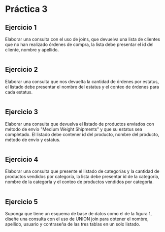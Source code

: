 # Práctica 3
## Ejercicio 1
Elaborar una consulta con el uso de joins, que devuelva una lista de clientes que no han realizado órdenes de compra, la lista debe presentar el id del cliente, nombre y apellido.
```sql

```

## Ejercicio 2
Elaborar una consulta que nos devuelta la cantidad de órdenes por estatus, el listado debe presentar el nombre del estatus y el conteo de órdenes para cada estatus.
```sql

```

## Ejercicio 3
Elaborar una consulta que devuelva el listado de productos enviados con método de envío "Medium Weight Shipments" y que su estatus sea completado. El listado debe contener id del producto, nombre del producto, método de envío y estatus.
```sql

```

## Ejercicio 4
Elaborar una consulta que presente el listado de categorías y la cantidad de productos vendidos por categoría, la lista debe presentar id de la categoría, nombre de la categoría y el conteo de productos vendidos por categoría.
```sql

```

## Ejercicio 5
Suponga que tiene un esquema de base de datos como el de la figura 1, diseñe una consulta con el uso de UNION join para obtener el nombre, apellido, usuario y contraseña de las tres tablas en un solo listado.
```sql

```
